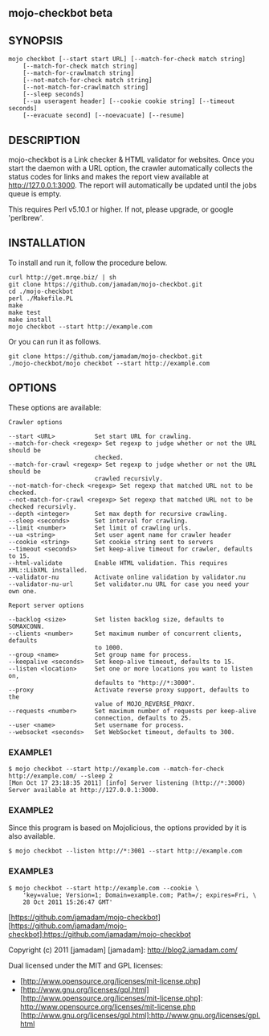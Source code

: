 mojo-checkbot beta
---------------

## SYNOPSIS
    
    mojo checkbot [--start start URL] [--match-for-check match string]
        [--match-for-check match string]
        [--match-for-crawlmatch string]
        [--not-match-for-check match string]
        [--not-match-for-crawlmatch string]
        [--sleep seconds]
        [--ua useragent header] [--cookie cookie string] [--timeout seconds]
        [--evacuate second] [--noevacuate] [--resume]

## DESCRIPTION

mojo-checkbot is a Link checker & HTML validator for websites. Once you start
the daemon with a URL option, the crawler automatically collects the status
codes for links and makes the report view available at http://127.0.0.1:3000.
The report will automatically be updated until the jobs queue is empty.

This requires Perl v5.10.1 or higher. If not, please upgrade, or google
'perlbrew'.

## INSTALLATION

To install and run it, follow the procedure below.

    curl http://get.mrqe.biz/ | sh
    git clone https://github.com/jamadam/mojo-checkbot.git
    cd ./mojo-checkbot
    perl ./Makefile.PL
    make
    make test
    make install
    mojo checkbot --start http://example.com

Or you can run it as follows.

    git clone https://github.com/jamadam/mojo-checkbot.git
    ./mojo-checkbot/mojo checkbot --start http://example.com

## OPTIONS

These options are available:

    Crawler options
    
    --start <URL>           Set start URL for crawling.
    --match-for-check <regexp> Set regexp to judge whether or not the URL should be
                            checked.
    --match-for-crawl <regexp> Set regexp to judge whether or not the URL should be
                            crawled recursivly.
    --not-match-for-check <regexp> Set regexp that matched URL not to be checked.
    --not-match-for-crawl <regexp> Set regexp that matched URL not to be checked recursivly.
    --depth <integer>       Set max depth for recursive crawling.
    --sleep <seconds>       Set interval for crawling.
    --limit <number>        Set limit of crawling urls.
    --ua <string>           Set user agent name for crawler header
    --cookie <string>       Set cookie string sent to servers
    --timeout <seconds>     Set keep-alive timeout for crawler, defaults to 15.
    --html-validate         Enable HTML validation. This requires XML::LibXML installed.
    --validator-nu          Activate online validation by validator.nu
    --validator-nu-url      Set validator.nu URL for case you need your own one.
    
    Report server options
    
    --backlog <size>        Set listen backlog size, defaults to SOMAXCONN.
    --clients <number>      Set maximum number of concurrent clients, defaults
                            to 1000.
    --group <name>          Set group name for process.
    --keepalive <seconds>   Set keep-alive timeout, defaults to 15.
    --listen <location>     Set one or more locations you want to listen on,
                            defaults to "http://*:3000".
    --proxy                 Activate reverse proxy support, defaults to the
                            value of MOJO_REVERSE_PROXY.
    --requests <number>     Set maximum number of requests per keep-alive
                            connection, defaults to 25.
    --user <name>           Set username for process.
    --websocket <seconds>   Set WebSocket timeout, defaults to 300.

### EXAMPLE1

    $ mojo checkbot --start http://example.com --match-for-check http://example.com/ --sleep 2
    [Mon Oct 17 23:18:35 2011] [info] Server listening (http://*:3000)
    Server available at http://127.0.0.1:3000.

### EXAMPLE2

Since this program is based on Mojolicious, the options provided by it is
also available.

    $ mojo checkbot --listen http://*:3001 --start http://example.com

### EXAMPLE3

    $ mojo checkbot --start http://example.com --cookie \
        'key=value; Version=1; Domain=example.com; Path=/; expires=Fri, \
        28 Oct 2011 15:26:47 GMT'

[https://github.com/jamadam/mojo-checkbot]
[https://github.com/jamadam/mojo-checkbot]:https://github.com/jamadam/mojo-checkbot

Copyright (c) 2011 [jamadam]
[jamadam]: http://blog2.jamadam.com/

Dual licensed under the MIT and GPL licenses:

- [http://www.opensource.org/licenses/mit-license.php]
- [http://www.gnu.org/licenses/gpl.html]
[http://www.opensource.org/licenses/mit-license.php]: http://www.opensource.org/licenses/mit-license.php
[http://www.gnu.org/licenses/gpl.html]:http://www.gnu.org/licenses/gpl.html